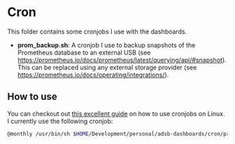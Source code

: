 # Cron

This folder contains some cronjobs I use with the dashboards.

- **prom_backup.sh**: A cronjob I use to backup snapshots of the Prometheus database to an external USB (see https://prometheus.io/docs/prometheus/latest/querying/api/#snapshot). This can be replaced using any external storage provider (see https://prometheus.io/docs/operating/integrations/).

## How to use

You can checkout out [this excellent guide](https://www.cyberciti.biz/faq/how-do-i-add-jobs-to-cron-under-linux-or-unix-oses/) on how to use cronjobs on Linux. I currently use the following cronjob:

```bash
@monthly /usr/bin/sh $HOME/Development/personal/adsb-dashboards/cron/prom_backup.sh
```
